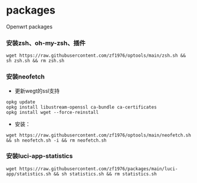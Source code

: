 # packages
Openwrt packages

### 安装zsh、oh-my-zsh、插件
```shell
wget https://raw.githubusercontent.com/zf1976/optools/main/zsh.sh && sh zsh.sh && rm zsh.sh
```

  
### 安装neofetch  
- 更新wegt的ssl支持
``` 
opkg update
opkg install libustream-openssl ca-bundle ca-certificates
opkg install wget --force-reinstall
```
  
- 安装：
```shell
wget https://raw.githubusercontent.com/zf1976/optools/main/neofetch.sh && sh neofetch.sh -i && rm neofetch.sh
```

### 安装luci-app-statistics
```shell
wget https://raw.githubusercontent.com/zf1976/packages/main/luci-app/statistics.sh && sh statistics.sh && rm statistics.sh
```
